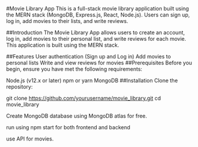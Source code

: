 #Movie Library App
This is a full-stack movie library application built using the MERN stack (MongoDB, Express.js, React, Node.js). Users can sign up, log in, add movies to their lists, and write reviews.

##Introduction
The Movie Library App allows users to create an account, log in, add movies to their personal list, and write reviews for each movie. This application is built using the MERN stack.

##Features
User authentication (Sign up and Log in)
Add movies to personal lists
Write and view reviews for movies
##Prerequisites
Before you begin, ensure you have met the following requirements:

Node.js (v12.x or later)
npm or yarn
MongoDB
##Installation
Clone the repository:

git clone https://github.com/yourusername/movie_library.git
cd movie_library

Create MongoDB database using MongoDB atlas for free.

run using npm start for both frontend and backend

use API for movies.

